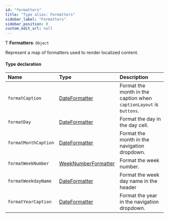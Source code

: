 ```yaml
---
id: "formatters"
title: "Type alias: Formatters"
sidebar_label: "Formatters"
sidebar_position: 0
custom_edit_url: null
---
```


Ƭ **Formatters**: `Object`

Represent a map of formatters used to render localized content.

#### Type declaration

| Name | Type | Description |
| :------ | :------ | :------ |
| `formatCaption` | [DateFormatter](dateformatter.md) | Format the month in the caption when `captionLayout` is `buttons`. |
| `formatDay` | [DateFormatter](dateformatter.md) | Format the day in the day cell. |
| `formatMonthCaption` | [DateFormatter](dateformatter.md) | Format the month in the navigation dropdown. |
| `formatWeekNumber` | [WeekNumberFormatter](weeknumberformatter.md) | Format the week number. |
| `formatWeekdayName` | [DateFormatter](dateformatter.md) | Format the week day name in the header |
| `formatYearCaption` | [DateFormatter](dateformatter.md) | Format the year in the navigation dropdown. |
